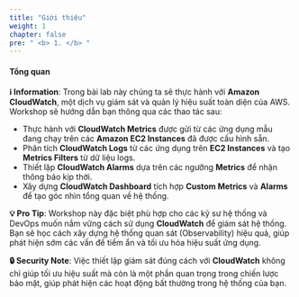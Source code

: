 ```yaml
---
title: "Giới thiệu"
weight: 1
chapter: false
pre: " <b> 1. </b> "
---
```


#### Tổng quan

**ℹ️ Information**: Trong bài lab này chúng ta sẽ thực hành với **Amazon CloudWatch**, một dịch vụ giám sát và quản lý hiệu suất toàn diện của AWS. Workshop sẽ hướng dẫn bạn thông qua các thao tác sau:

- Thực hành với **CloudWatch Metrics** được gửi từ các ứng dụng mẫu đang chạy trên các **Amazon EC2 Instances** đã được cấu hình sẵn.
- Phân tích **CloudWatch Logs** từ các ứng dụng trên **EC2 Instances** và tạo **Metrics Filters** từ dữ liệu logs.
- Thiết lập **CloudWatch Alarms** dựa trên các ngưỡng **Metrics** để nhận thông báo kịp thời.
- Xây dựng **CloudWatch Dashboard** tích hợp **Custom Metrics** và **Alarms** để tạo góc nhìn tổng quan về hệ thống.

**💡 Pro Tip**: Workshop này đặc biệt phù hợp cho các kỹ sư hệ thống và DevOps muốn nắm vững cách sử dụng **CloudWatch** để giám sát hệ thống. Bạn sẽ học cách xây dựng hệ thống quan sát (Observability) hiệu quả, giúp phát hiện sớm các vấn đề tiềm ẩn và tối ưu hóa hiệu suất ứng dụng.

**🔒 Security Note**: Việc thiết lập giám sát đúng cách với **CloudWatch** không chỉ giúp tối ưu hiệu suất mà còn là một phần quan trọng trong chiến lược bảo mật, giúp phát hiện các hoạt động bất thường trong hệ thống của bạn.
